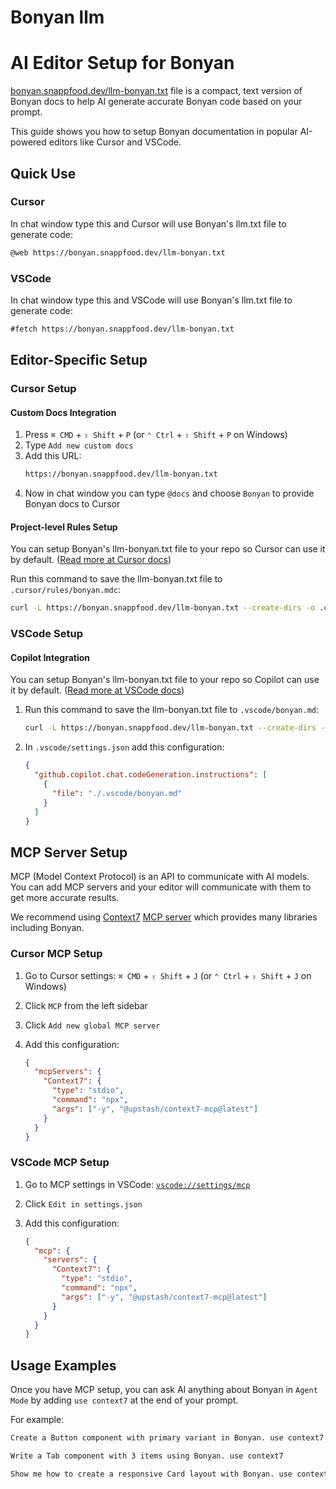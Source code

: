 # Bonyan llm

# AI Editor Setup for Bonyan

[bonyan.snappfood.dev/llm-bonyan.txt](https://bonyan.snappfood.dev/llm-bonyan.txt) file is a compact, text version of Bonyan docs to help AI generate accurate Bonyan code based on your prompt.

This guide shows you how to setup Bonyan documentation in popular AI-powered editors like Cursor and VSCode.

## Quick Use

### Cursor

In chat window type this and Cursor will use Bonyan's llm.txt file to generate code:

```md
@web https://bonyan.snappfood.dev/llm-bonyan.txt
```

### VSCode

In chat window type this and VSCode will use Bonyan's llm.txt file to generate code:

```md
#fetch https://bonyan.snappfood.dev/llm-bonyan.txt
```

## Editor-Specific Setup

### Cursor Setup

#### Custom Docs Integration

1. Press `⌘ CMD` + `⇧ Shift` + `P` (or `⌃ Ctrl` + `⇧ Shift` + `P` on Windows)
2. Type `Add new custom docs`
3. Add this URL:
   ```md
   https://bonyan.snappfood.dev/llm-bonyan.txt
   ```
4. Now in chat window you can type `@docs` and choose `Bonyan` to provide Bonyan docs to Cursor

#### Project-level Rules Setup

You can setup Bonyan's llm-bonyan.txt file to your repo so Cursor can use it by default. ([Read more at Cursor docs](https://docs.cursor.com/context/rules))

Run this command to save the llm-bonyan.txt file to `.cursor/rules/bonyan.mdc`:

```sh
curl -L https://bonyan.snappfood.dev/llm-bonyan.txt --create-dirs -o .cursor/rules/bonyan.mdc
```

### VSCode Setup

#### Copilot Integration

You can setup Bonyan's llm-bonyan.txt file to your repo so Copilot can use it by default. ([Read more at VSCode docs](https://code.visualstudio.com/docs/copilot/copilot-customization))

1. Run this command to save the llm-bonyan.txt file to `.vscode/bonyan.md`:

   ```sh
   curl -L https://bonyan.snappfood.dev/llm-bonyan.txt --create-dirs -o .vscode/bonyan.md
   ```

2. In `.vscode/settings.json` add this configuration:
   ```json
   {
     "github.copilot.chat.codeGeneration.instructions": [
       {
         "file": "./.vscode/bonyan.md"
       }
     ]
   }
   ```

## MCP Server Setup

MCP (Model Context Protocol) is an API to communicate with AI models. You can add MCP servers and your editor will communicate with them to get more accurate results.

We recommend using [Context7](https://context7.com/) [MCP server](https://github.com/upstash/context7-mcp) which provides many libraries including Bonyan.

### Cursor MCP Setup

1. Go to Cursor settings: `⌘ CMD` + `⇧ Shift` + `J` (or `⌃ Ctrl` + `⇧ Shift` + `J` on Windows)
2. Click `MCP` from the left sidebar
3. Click `Add new global MCP server`
4. Add this configuration:

   ```json
   {
     "mcpServers": {
       "Context7": {
         "type": "stdio",
         "command": "npx",
         "args": ["-y", "@upstash/context7-mcp@latest"]
       }
     }
   }
   ```

### VSCode MCP Setup

1. Go to MCP settings in VSCode: [`vscode://settings/mcp`](vscode://settings/mcp)
2. Click `Edit in settings.json`
3. Add this configuration:

   ```json
   {
     "mcp": {
       "servers": {
         "Context7": {
           "type": "stdio",
           "command": "npx",
           "args": ["-y", "@upstash/context7-mcp@latest"]
         }
       }
     }
   }
   ```

## Usage Examples

Once you have MCP setup, you can ask AI anything about Bonyan in `Agent Mode` by adding `use context7` at the end of your prompt.

For example:

```md
Create a Button component with primary variant in Bonyan. use context7
```

```md
Write a Tab component with 3 items using Bonyan. use context7
```

```md
Show me how to create a responsive Card layout with Bonyan. use context7
```
